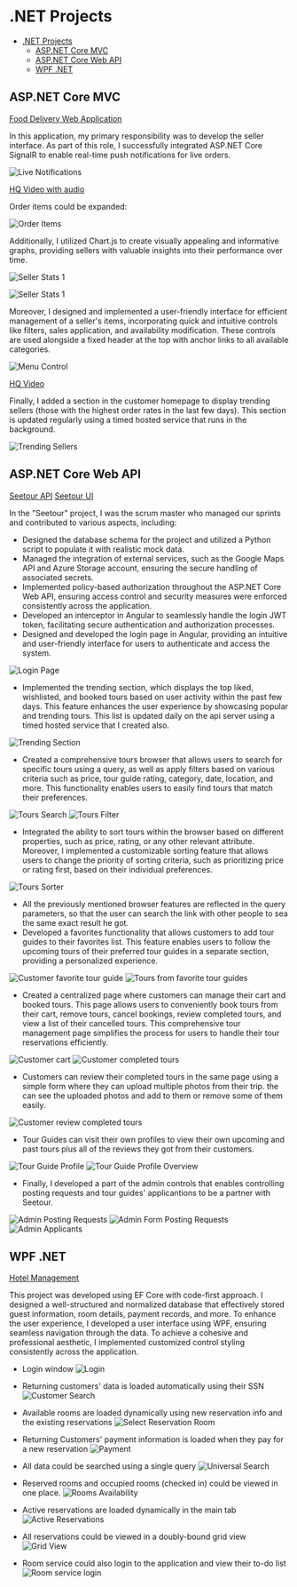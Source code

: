 # .NET Projects

- [.NET Projects](#net-projects)
  - [ASP.NET Core MVC](#aspnet-core-mvc)
  - [ASP.NET Core Web API](#aspnet-core-web-api)
  - [WPF .NET](#wpf-net)

## ASP.NET Core MVC

[Food Delivery Web Application](https://github.com/anazhmetdin/FoodDeliveryWebApp)

In this application, my primary responsibility was to develop the seller interface. As part of this role, I successfully integrated ASP.NET Core SignalR to enable real-time push notifications for live orders.

![Live Notifications](./Images/SignalR_Notifications.gif)

[HQ Video with audio](https://drive.google.com/file/d/1hUC08H2q4nuRkJKIiHdhKiZCkoNtXHI8/view)

Order items could be expanded:

![Order Items](./Images/order_items.png)

Additionally, I utilized Chart.js to create visually appealing and informative graphs, providing sellers with valuable insights into their performance over time.

![Seller Stats 1](./Images/seller_stats1.png)

![Seller Stats 1](./Images/seller_stats2.png)

Moreover, I designed and implemented a user-friendly interface for efficient management of a seller's items, incorporating quick and intuitive controls like filters, sales application, and availability modification. These controls are used alongside a fixed header at the top with anchor links to all available categories.

![Menu Control](./Images/Menu_controls.gif)

[HQ Video](https://drive.google.com/file/d/1mk3kSelXGrkSJf0CIvZm77aySx6UHy0q/view)

Finally, I added a section in the customer homepage to display trending sellers (those with the highest order rates in the last few days). This section is updated regularly using a timed hosted service that runs in the background.

![Trending Sellers](./Images/trending_sellers.png)

## ASP.NET Core Web API

[Seetour API](https://github.com/anazhmetdin/SeetourAPI)
[Seetour UI](https://github.com/eman120/SeetourUI)

In the "Seetour" project, I was the scrum master who managed our sprints and contributed to various aspects, including:

- Designed the database schema for the project and utilized a Python script to populate it with realistic mock data.
- Managed the integration of external services, such as the Google Maps API and Azure Storage account, ensuring the secure handling of associated secrets.
- Implemented policy-based authorization throughout the ASP.NET Core Web API, ensuring access control and security measures were enforced consistently across the application.
- Developed an interceptor in Angular to seamlessly handle the login JWT token, facilitating secure authentication and authorization processes.
- Designed and developed the login page in Angular, providing an intuitive and user-friendly interface for users to authenticate and access the system.

![Login Page](./Images/seetour_login.png)

- Implemented the trending section, which displays the top liked, wishlisted, and booked tours based on user activity within the past few days. This feature enhances the user experience by showcasing popular and trending tours. This list is updated daily on the api server using a timed hosted service that I created also.

![Trending Section](./Images/seetour_trending.png)

- Created a comprehensive tours browser that allows users to search for specific tours using a query, as well as apply filters based on various criteria such as price, tour guide rating, category, date, location, and more. This functionality enables users to easily find tours that match their preferences.

![Tours Search](./Images/seetour_search.png)
![Tours Filter](./Images/seetour_filter.png)

- Integrated the ability to sort tours within the browser based on different properties, such as price, rating, or any other relevant attribute. Moreover, I implemented a customizable sorting feature that allows users to change the priority of sorting criteria, such as prioritizing price or rating first, based on their individual preferences.

![Tours Sorter](./Images/seetour_sort.png)

- All the previously mentioned browser features are reflected in the query parameters, so that the user can search the link with other people to sea the same exact result he got.
- Developed a favorites functionality that allows customers to add tour guides to their favorites list. This feature enables users to follow the upcoming tours of their preferred tour guides in a separate section, providing a personalized experience.

![Customer favorite tour guide](./Images/seetour_customer_TG_profile.png)
![Tours from favorite tour guides](./Images/seetour_customer_favorites.png)

- Created a centralized page where customers can manage their cart and booked tours. This page allows users to conveniently book tours from their cart, remove tours, cancel bookings, review completed tours, and view a list of their cancelled tours. This comprehensive tour management page simplifies the process for users to handle their tour reservations efficiently.

![Customer cart](./Images/seetour_customer_cart.png)
![Customer completed tours](./Images/seetour_customer_completed_tours.png)

- Customers can review their completed tours in the same page using a simple form where they can upload multiple photos from their trip. the can see the uploaded photos and add to them or remove some of them easily.

![Customer review completed tours](./Images/seetour_customer_review.png)

- Tour Guides can visit their own profiles to view their own upcoming and past tours plus all of the reviews they got from their customers.

![Tour Guide Profile](./Images/seetour_TG_profile.png)
![Tour Guide Profile Overview](./Images/seetour_TG_overview.png)

- Finally, I developed a part of the admin controls that enables controlling posting requests and tour guides' applicantions to be a partner with Seetour.

![Admin Posting Requests](./Images/seetour_admin_posts.png)
![Admin Form Posting Requests](./Images/seetour_admin_accept_posts.png)
![Admin Applicants](./Images/seetour_admin_applicants.png)

## WPF .NET

[Hotel Management](https://github.com/anazhmetdin/hotelmanagement)

This project was developed using EF Core with code-first approach. I designed a well-structured and normalized database that effectively stored guest information, room details, payment records, and more. To enhance the user experience, I developed a user interface using WPF, ensuring seamless navigation through the data. To achieve a cohesive and professional aesthetic, I implemented customized control styling consistently across the application.

- Login window
![Login](./Image/../Images/hotel/login.gif)

- Returning customers' data is loaded automatically using their SSN
![Customer Search](./Images/hotel/customer_search.gif)

- Available rooms are loaded dynamically using new reservation info and the existing reservations
![Select Reservation Room](./Images/hotel/select_rooms_dinamically.gif)

- Returning Customers' payment information is loaded when they pay for a new reservation
![Payment](./Images/hotel/payment.gif)

- All data could be searched using a single query
![Universal Search](./Images/hotel/search.gif)

- Reserved rooms and occupied rooms (checked in) could be viewed in one place.
![Rooms Availability](./Images/hotel/rooms.png)

- Active reservations are loaded dynamically in the main tab
![Active Reservations](./Images/hotel/old_reservations.gif)

- All reservations could be viewed in a doubly-bound grid view
![Grid View](./Images/hotel/grid.gif)

- Room service could also login to the application and view their to-do list
![Room service login](./Images/hotel/kitchen.gif)
